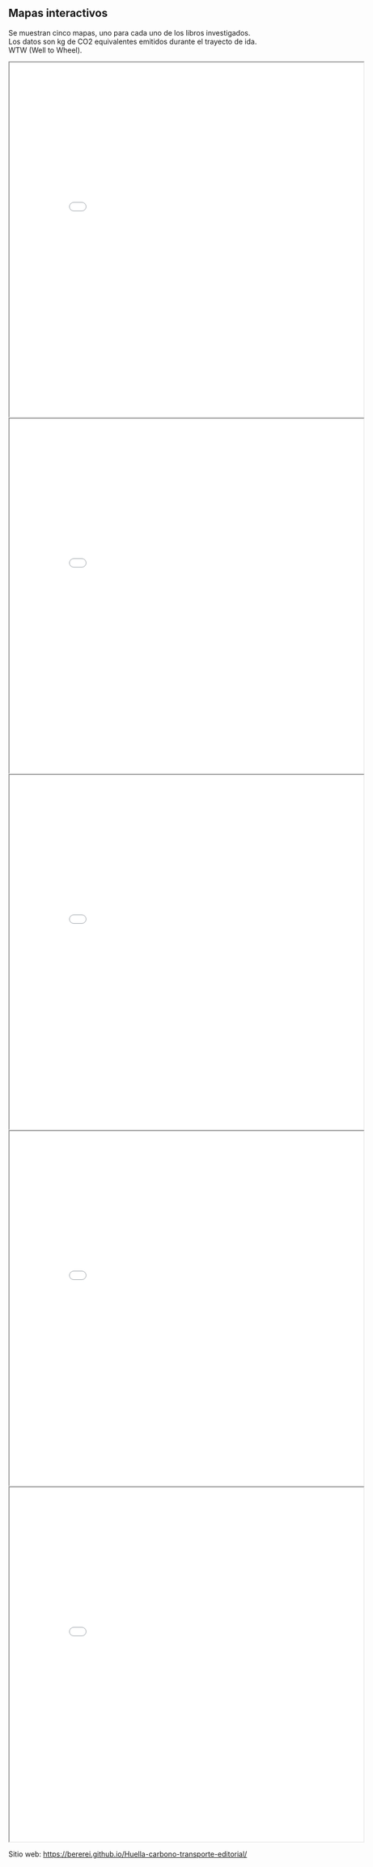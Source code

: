 ## Mapas interactivos

Se muestran cinco mapas, uno para cada uno de los libros investigados.
Los datos son kg de CO2 equivalentes emitidos durante el trayecto de ida. 
WTW (Well to Wheel). 


<iframe src="mapa_niebla.html" height="700" width="700"></iframe>


<iframe src="mapa_isla.html" height="700" width="700"></iframe>


<iframe src="mapa_mundo.html" height="700" width="700"></iframe>


<iframe src="mapa_historia.html" height="700" width="700"></iframe>


<iframe src="mapa_flora.html" height="700" width="700"></iframe>


Sitio web: https://bererei.github.io/Huella-carbono-transporte-editorial/

